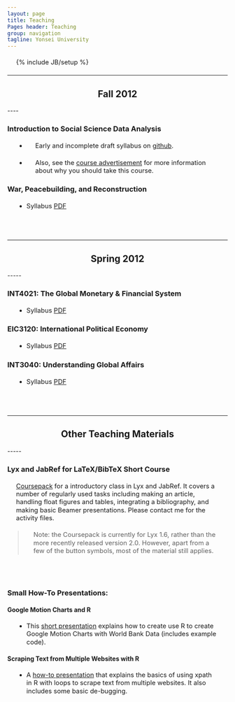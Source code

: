```yaml
---
layout: page
title: Teaching
Pages header: Teaching 
group: navigation
tagline: Yonsei University
---
```

{% include JB/setup %}

<style>
    li, p { font-size: 11pt; line-height: 125%; margin: 20px; }
</style>

-----
<h2 style="text-align:center;">
Fall 2012
</h2>
----

### Introduction to Social Science Data Analysis

- Early and incomplete draft syllabus on [github](http://christophergandrud.github.com/Introduction_to_Statistics_and_Data_Analysis_Yonsei/).

- Also, see the [course advertisement](https://dl.dropbox.com/u/12581470/Presentations/ad_DataAnalysis_2012/ad_data.html#1) for more information about why you should take this course.

### War, Peacebuilding, and Reconstruction

- Syllabus [PDF](https://dl.dropbox.com/u/12581470/Teaching/Peacebuilding/WarPeacebuildingReconstruction_Syllabus.pdf)
<br />
<br />

-----
<h2 style="text-align:center;">
Spring 2012
</h2>
-----

### INT4021: The Global Monetary & Financial System


- Syllabus [PDF](http://dl.dropbox.com/u/12581470/Teaching/GMFS/Global_monetary_and_financial.pdf)

### EIC3120: International Political Economy

- Syllabus [PDF](http://dl.dropbox.com/u/12581470/Teaching/EIC3120/EIC3102_IPE_Syllabus.pdf)

### INT3040: Understanding Global Affairs

- Syllabus [PDF](http://dl.dropbox.com/u/12581470/Teaching/Intro_IR/intro_IR.pdf)
<br />
<br />

----
<h2 style="text-align:center;">
Other Teaching Materials
</h2>
-----

### Lyx and JabRef for LaTeX/BibTeX Short Course

[Coursepack](http://dl.dropbox.com/u/12581470/Lyx_coursepack.pdf) for a introductory class in Lyx and JabRef. It covers a number of regularly used tasks including making an article, handling float figures and tables, integrating a bibliography, and making basic Beamer presentations. Please contact me for the activity files.

> Note: the Coursepack is currently for Lyx 1.6, rather than the more recently released version 2.0. However, apart from a few of the button symbols, most of the material still applies.
<br />
<br />

### Small How-To Presentations:

#### Google Motion Charts and R

- This [short presentation](http://dl.dropbox.com/u/12581470/Presentations/google.vis.how.to.html) explains how to create use R to create Google Motion Charts with World Bank Data (includes example code).

#### Scraping Text from Multiple Websites with R

- A [how-to presentation](http://dl.dropbox.com/u/12581470/Presentations/web_scrap_multiple_sites/web_scrape_in_R_how_to.html) that explains the basics of using xpath in R with loops to scrape text from multiple websites. It also includes some basic de-bugging.
